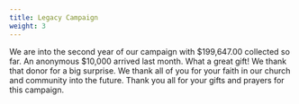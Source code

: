 ```yaml
---
title: Legacy Campaign
weight: 3
---
```


We are into the second year of our campaign with $199,647.00 collected so far. An anonymous $10,000 arrived last month. What a great gift! We thank that donor for a big surprise. We thank all of you for your faith in our church and community into the future. Thank you all for your gifts and prayers for this campaign.
